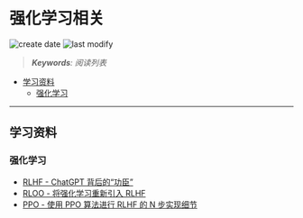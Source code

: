 强化学习相关
===
<!--START_SECTION:badge-->

![create date](https://img.shields.io/static/v1?label=create%20date&message=2025-08-16&label_color=gray&color=lightsteelblue&style=flat-square)
![last modify](https://img.shields.io/static/v1?label=last%20modify&message=2025-08-17%2005%3A14%3A41&label_color=gray&color=thistle&style=flat-square)

<!--END_SECTION:badge-->
<!--info
date: 2025-08-16 23:36:30
top: false
draft: false
hidden: true
level: 0
tag: [read]
-->

> ***Keywords**: 阅读列表*

<!--START_SECTION:paper_title-->
<!--END_SECTION:paper_title-->

<!--START_SECTION:toc-->
- [学习资料](#学习资料)
    - [强化学习](#强化学习)
<!--END_SECTION:toc-->

---


## 学习资料

### 强化学习

- [RLHF - ChatGPT 背后的“功臣”](https://huggingface.co/blog/zh/rlhf)
- [RLOO - 将强化学习重新引入 RLHF](https://huggingface.co/blog/zh/putting_rl_back_in_rlhf_with_rloo)
- [PPO - 使用 PPO 算法进行 RLHF 的 N 步实现细节](https://huggingface.co/blog/zh/the_n_implementation_details_of_rlhf_with_ppo)